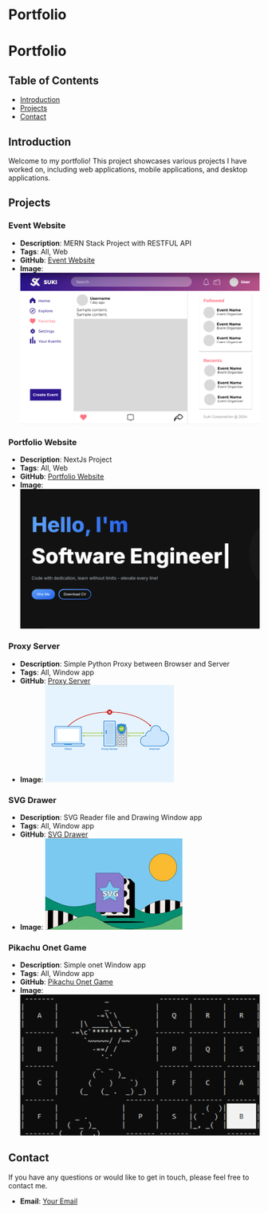 # Portfolio
# Portfolio

## Table of Contents
- [Introduction](#introduction)
- [Projects](#projects)
- [Contact](#contact)

## Introduction
Welcome to my portfolio! This project showcases various projects I have worked on, including web applications, mobile applications, and desktop applications.

## Projects
### Event Website
- **Description**: MERN Stack Project with RESTFUL API
- **Tags**: All, Web
- **GitHub**: [Event Website](https://github.com/Nhannguyenus24/Event-Website)
- **Image**: ![Event Website](public/images/projects/Event-website.png)

### Portfolio Website
- **Description**: NextJs Project
- **Tags**: All, Web
- **GitHub**: [Portfolio Website](https://github.com/Nhannguyenus24/Portfolio)
- **Image**: ![Portfolio Website](public/images/projects/Portfolio.png)

### Proxy Server
- **Description**: Simple Python Proxy between Browser and Server
- **Tags**: All, Window app
- **GitHub**: [Proxy Server](https://github.com/Nhannguyenus24/Website-proxy)
- **Image**: ![Proxy Server](public/images/projects/Proxy.png)

### SVG Drawer
- **Description**: SVG Reader file and Drawing Window app
- **Tags**: All, Window app
- **GitHub**: [SVG Drawer](https://github.com/Nhannguyenus24/SVG-Reader)
- **Image**: ![SVG Drawer](public/images/projects/SVG.jpg)

### Pikachu Onet Game
- **Description**: Simple onet Window app
- **Tags**: All, Window app
- **GitHub**: [Pikachu Onet Game](https://github.com/Nhannguyenus24/HCMUS-Onet-Game-Project)
- **Image**: ![Pikachu Onet Game](public/images/projects/Pikachu.png)

## Contact
If you have any questions or would like to get in touch, please feel free to contact me.

- **Email**: [Your Email](mailto:your-email@example.com)

